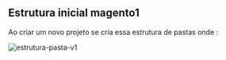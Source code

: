 ## Estrutura inicial magento1

Ao criar um novo projeto se cria essa estrutura de pastas onde :

![estrutura-pasta-v1](https://user-images.githubusercontent.com/26981092/78798302-35e97d00-798f-11ea-82b0-20d073138801.png)